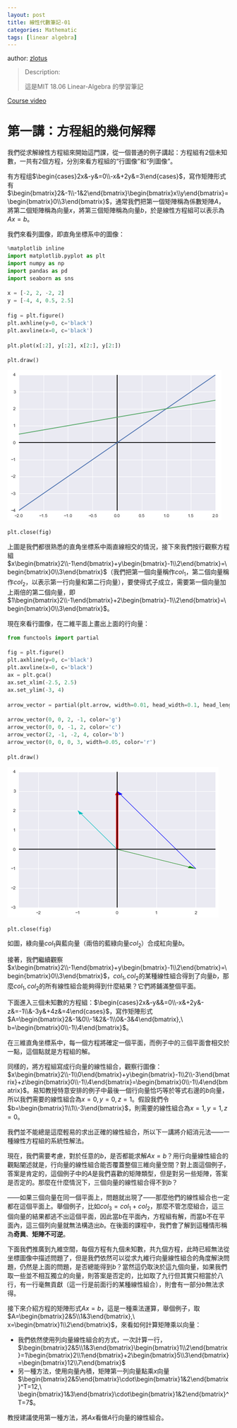 ```yaml
---
layout: post
title: 線性代數筆記-01
categories: Mathematic
tags: [linear algebra]
---
```


author: [zlotus](https://github.com/zlotus/notes-linear-algebra)

> Description:
>
> 這是MIT 18.06 Linear-Algebra 的學習筆記	

[Course video](https://www.youtube.com/watch?v=J7DzL2_Na80&list=PLE7DDD91010BC51F8&index=2&ab_channel=MITOpenCourseWare)

<!-- more -->

# 第一講：方程組的幾何解釋

我們從求解線性方程組來開始這門課，從一個普通的例子講起：方程組有$2$個未知數，一共有$2$個方程，分別來看方程組的“行圖像”和“列圖像”。

有方程组$\begin{cases}2x&-y&=0\\-x&+2y&=3\end{cases}$，寫作矩陣形式有$\begin{bmatrix}2&-1\\-1&2\end{bmatrix}\begin{bmatrix}x\\y\end{bmatrix}=\begin{bmatrix}0\\3\end{bmatrix}$，通常我們把第一個矩陣稱為係數矩陣$A$，將第二個矩陣稱為向量$x$，將第三個矩陣稱為向量$b$，於是線性方程組可以表示為$Ax=b$。

我們來看列圖像，即直角坐標系中的圖像：


```python
%matplotlib inline
import matplotlib.pyplot as plt
import numpy as np
import pandas as pd
import seaborn as sns

x = [-2, 2, -2, 2]
y = [-4, 4, 0.5, 2.5]

fig = plt.figure()
plt.axhline(y=0, c='black')
plt.axvline(x=0, c='black')

plt.plot(x[:2], y[:2], x[2:], y[2:])

plt.draw()
```


![png](/public/img/linear-algebra-01/output_1_0.png)



```python
plt.close(fig)
```
上圖是我們都很熟悉的直角坐標系中兩直線相交的情況，接下來我們按行觀察方程組
$x\begin{bmatrix}2\\-1\end{bmatrix}+y\begin{bmatrix}-1\\2\end{bmatrix}=\begin{bmatrix}0\\3\end{bmatrix}$（我們把第一個向量稱作$col_1$，第二個向量稱作$col_2$，以表示第一行向量和第二行向量），要使得式子成立，需要第一個向量加上兩倍的第二個向量，即$1\begin{bmatrix}2\\-1\end{bmatrix}+2\begin{bmatrix}-1\\2\end{bmatrix}=\begin{bmatrix}0\\3\end{bmatrix}$。

現在來看行圖像，在二維平面上畫出上面的行向量：


```python
from functools import partial

fig = plt.figure()
plt.axhline(y=0, c='black')
plt.axvline(x=0, c='black')
ax = plt.gca()
ax.set_xlim(-2.5, 2.5)
ax.set_ylim(-3, 4)

arrow_vector = partial(plt.arrow, width=0.01, head_width=0.1, head_length=0.2, length_includes_head=True)

arrow_vector(0, 0, 2, -1, color='g')
arrow_vector(0, 0, -1, 2, color='c')
arrow_vector(2, -1, -2, 4, color='b')
arrow_vector(0, 0, 0, 3, width=0.05, color='r')

plt.draw()
```


![png](/public/img/linear-algebra-01/output_4_0.png)



```python
plt.close(fig)
```
如圖，綠向量$col_1$與藍向量（兩倍的藍綠向量$col_2$）合成紅向量$b$。

接著，我們繼續觀察
$x\begin{bmatrix}2\\-1\end{bmatrix}+y\begin{bmatrix}-1\\2\end{bmatrix}=\begin{bmatrix}0\\3\end{bmatrix}$，$col_1,col_2$的某種線性組合得到了向量$b$，那麼$col_1,col_2$的所有線性組合能夠得到什麼結果？它們將鋪滿整個平面。

下面進入三個未知數的方程組：$\begin{cases}2x&-y&&=0\\-x&+2y&-z&=-1\\&-3y&+4z&=4\end{cases}$，寫作矩陣形式$A=\begin{bmatrix}2&-1&0\\-1&2&-1\\0&-3&4\end{bmatrix},\ b=\begin{bmatrix}0\\-1\\4\end{bmatrix}$。

在三維直角坐標系中，每一個方程將確定一個平面，而例子中的三個平面會相交於一點，這個點就是方程組的解。

同樣的，將方程組寫成行向量的線性組合，觀察行圖像：$x\begin{bmatrix}2\\-1\\0\end{bmatrix}+y\begin{bmatrix}-1\\2\\-3\end{bmatrix}+z\begin{bmatrix}0\\-1\\4\end{bmatrix}=\begin{bmatrix}0\\-1\\4\end{bmatrix}$。易知教授特意安排的例子中最後一個行向量恰巧等於等式右邊的$b$向量，所以我們需要的線性組合為$x=0,y=0,z=1$。假設我們令$b=\begin{bmatrix}1\\1\\-3\end{bmatrix}$，則需要的線性組合為$x=1,y=1,z=0$。

我們並不能總是這麼輕易的求出正確的線性組合，所以下一講將介紹消元法——一種線性方程組的系統性解法。

現在，我們需要考慮，對於任意的$b$，是否都能求解$Ax=b$？用行向量線性組合的觀點闡述就是，行向量的線性組合能否覆蓋整個三維向量空間？對上面這個例子，答案是肯定的，這個例子中的$A$是我們喜歡的矩陣類型，但是對另一些矩陣，答案是否定的。那麼在什麼情況下，三個向量的線性組合得不到$b$？


——如果三個向量在同一個平面上，問題就出現了——那麼他們的線性組合也一定都在這個平面上。舉個例子，比如$col_3=col_1+col_2$，那麼不管怎麼組合，這三個向量的結果都逃不出這個平面，因此當$b$在平面內，方程組有解，而當$b$不在平面內，這三個列向量就無法構造出$b$。在後面的課程中，我們會了解到這種情形稱為**奇異**、**矩陣不可逆**。

下面我們推廣到九維空間，每個方程有九個未知數，共九個方程，此時已經無法從坐標圖像中描述問題了，但是我們依然可以從求九維行向量線性組合的角度解決問題，仍然是上面的問題，是否總能得到$b$？當然這仍取決於這九個向量，如果我們取一些並不相互獨立的向量，則答案是否定的，比如取了九行但其實只相當於八行，有一行毫無貢獻（這一行是前面行的某種線性組合），則會有一部分$b$無法求得。

接下來介紹方程的矩陣形式$Ax=b$，這是一種乘法運算，舉個例子，取$A=\begin{bmatrix}2&5\\1&3\end{bmatrix},\ x=\begin{bmatrix}1\\2\end{bmatrix}$，來看如何計算矩陣乘以向量：

* 我們依然使用列向量線性組合的方式，一次計算一行，$\begin{bmatrix}2&5\\1&3\end{bmatrix}\begin{bmatrix}1\\2\end{bmatrix}=1\begin{bmatrix}2\\1\end{bmatrix}+2\begin{bmatrix}5\\3\end{bmatrix}=\begin{bmatrix}12\\7\end{bmatrix}$
* 另一種方法，使用向量內積，矩陣第一列向量點乘$x$向量$\begin{bmatrix}2&5\end{bmatrix}\cdot\begin{bmatrix}1&2\end{bmatrix}^T=12,\ \begin{bmatrix}1&3\end{bmatrix}\cdot\begin{bmatrix}1&2\end{bmatrix}^T=7$。

教授建議使用第一種方法，將$Ax$看做$A$行向量的線性組合。
